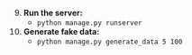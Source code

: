 9. **Run the server:**
    - `python manage.py runserver`
10. **Generate fake data:**
    - `python manage.py generate_data 5 100`